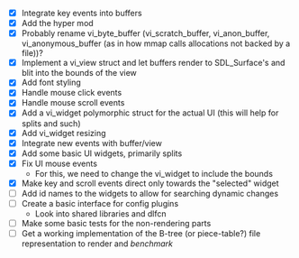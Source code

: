 - [X] Integrate key events into buffers
- [X] Add the hyper mod
- [X] Probably rename vi_byte_buffer (vi_scratch_buffer, vi_anon_buffer, vi_anonymous_buffer (as in how mmap calls allocations not backed by a file))?
- [X] Implement a vi_view struct and let buffers render to SDL_Surface's and blit into the bounds of the view
- [X] Add font styling
- [X] Handle mouse click events
- [X] Handle mouse scroll events
- [X] Add a vi_widget polymorphic struct for the actual UI (this will help for splits and such)
- [X] Add vi_widget resizing
- [X] Integrate new events with buffer/view
- [X] Add some basic UI widgets, primarily splits
- [X] Fix UI mouse events
  - For this, we need to change the vi_widget to include the bounds
- [X] Make key and scroll events direct only towards the "selected" widget
- [ ] Add id names to the widgets to allow for searching dynamic changes
- [ ] Create a basic interface for config plugins
  - Look into shared libraries and dlfcn
- [ ] Make some basic tests for the non-rendering parts
- [ ] Get a working implementation of the B-tree (or piece-table?) file representation to render and *benchmark*